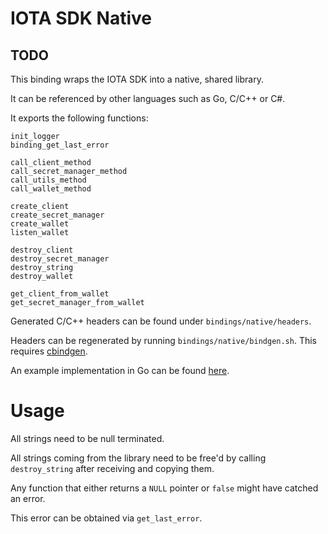 # IOTA SDK Native

## TODO

This binding wraps the IOTA SDK into a native, shared library.

It can be referenced by other languages such as Go, C/C++ or C#.

It exports the following functions:

```
init_logger
binding_get_last_error

call_client_method
call_secret_manager_method
call_utils_method
call_wallet_method

create_client
create_secret_manager
create_wallet
listen_wallet

destroy_client
destroy_secret_manager
destroy_string
destroy_wallet

get_client_from_wallet
get_secret_manager_from_wallet
```

Generated C/C++ headers can be found under `bindings/native/headers`.

Headers can be regenerated by running `bindings/native/bindgen.sh`. This requires [cbindgen](https://github.com/mozilla/cbindgen/).

An example implementation in Go can be found [here](https://github.com/iotaledger/wasp-wallet-sdk/blob/main/wrapper.go).

# Usage

All strings need to be null terminated.

All strings coming from the library need to be free'd by calling `destroy_string` after receiving and copying them.

Any function that either returns a `NULL` pointer or `false` might have catched an error.

This error can be obtained via `get_last_error`.